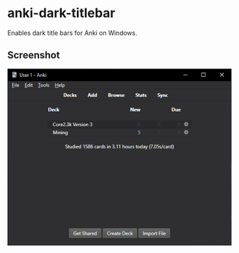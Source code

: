 # anki-dark-titlebar

Enables dark title bars for Anki on Windows.

## Screenshot

![Screenshot](docs/dark-titlebar.png)
